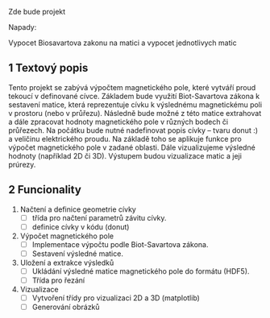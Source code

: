 Zde bude projekt

Napady:

Vypocet Biosavartova zakonu na matici a vypocet jednotlivych matic


## 1 Textový popis
Tento projekt se zabývá výpočtem magnetického pole, které vytváří proud tekoucí v definované cívce. Základem bude využití Biot-Savartova zákona k sestavení matice, která reprezentuje cívku k výslednému magnetickému poli v prostoru (nebo v průřezu). Následně bude možné z této matice extrahovat a dále zpracovat hodnoty magnetického pole v různých bodech či průřezech.
Na počátku bude nutné nadefinovat popis cívky – tvaru donut :) a veličinu elektrického proudu. Na základě toho se aplikuje funkce pro výpočet magnetického pole v zadané oblasti. Dále vizualizujeme výsledné hodnoty (například 2D či 3D).
Výstupem budou vizualizace matic a jeji prúrezy.

## 2 Funcionality
1. Načtení a definice geometrie cívky
    - [ ] třída pro načtení parametrů závitu cívky.
    - [ ] definice cívky v kódu (donut) 
2. Výpočet magnetického pole
    - [ ] Implementace výpočtu podle Biot-Savartova zákona.
    - [ ] Sestavení výsledné matice.
3. Uložení a extrakce výsledků
    - [ ] Ukládání výsledné matice magnetického pole do formátu (HDF5).
    - [ ] Třída pro řezání 
4. Vizualizace
    - [ ] Vytvoření třídy pro vizualizaci 2D a  3D (matplotlib)
    - [ ] Generování obrázků 